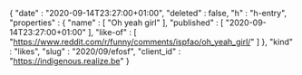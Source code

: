 {
  "date" : "2020-09-14T23:27:00+01:00",
  "deleted" : false,
  "h" : "h-entry",
  "properties" : {
    "name" : [ "Oh yeah girl" ],
    "published" : [ "2020-09-14T23:27:00+01:00" ],
    "like-of" : [ "https://www.reddit.com/r/funny/comments/ispfao/oh_yeah_girl/" ]
  },
  "kind" : "likes",
  "slug" : "2020/09/efosf",
  "client_id" : "https://indigenous.realize.be"
}
